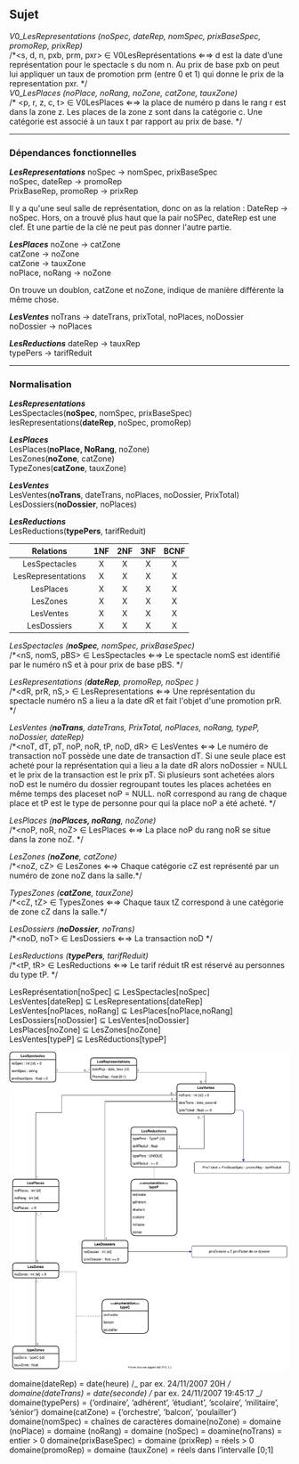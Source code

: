 ## Sujet

$V0\_LesRepresentations$ _(noSpec, dateRep, nomSpec, prixBaseSpec, promoRep, prixRep)_<br/>
/\*<s, d, n, pxb, prm, pxr> ∈ V0LesReprésentations ⇐⇒ d est la date d’une représentation pour le spectacle
s du nom n. Au prix de base pxb on peut lui appliquer un taux de promotion prm (entre 0 et 1) qui donne le prix de la representation pxr. \*/<br/>
$V0\_LesPlaces$ _(noPlace, noRang, noZone, catZone, tauxZone)_<br/>
/\* <p, r, z, c, t> ∈ V0LesPlaces ⇐⇒ la place de numéro p dans le rang r est dans la zone z. Les places de la
zone z sont dans la catégorie c. Une catégorie est associé à un taux t par rapport au prix de base. \*/

---

### Dépendances fonctionnelles

**$Les Representations$**
noSpec -> nomSpec, prixBaseSpec<br/>
noSpec, dateRep -> promoRep<br/>
PrixBaseRep, promoRep -> prixRep<br/>

Il y a qu'une seul salle de représentation, donc on as la relation : DateRep -> noSpec. Hors, on a trouvé plus haut que la pair noSPec, dateRep est une clef. Et une partie de la clé ne peut pas donner l'autre partie.

**$Les Places$**
noZone -> catZone<br/>
catZone -> noZone<br/>
catZone -> tauxZone<br/>
noPlace, noRang -> noZone

On trouve un doublon, catZone et noZone, indique de manière différente la même chose.

**$Les Ventes$**
noTrans -> dateTrans, prixTotal, noPlaces, noDossier<br/>
noDossier -> noPlaces

**$Les Reductions$**
dateRep -> tauxRep<br/>
typePers -> tarifReduit

---

### Normalisation

**$Les Representations$**<br/>
LesSpectacles(**noSpec**, nomSpec, prixBaseSpec)<br/>
lesRepresentations(**dateRep**, noSpec, promoRep)

**$Les Places$**<br/>
LesPlaces(**noPlace, NoRang**, noZone)<br/>
LesZones(**noZone**, catZone)<br/>
TypeZones(**catZone**, tauxZone)

**$Les Ventes$**<br/>
LesVentes(**noTrans**, dateTrans, noPlaces, noDossier, PrixTotal)<br/>
LesDossiers(**noDossier**, noPlaces)

**$Les Reductions$**<br/>
LesReductions(**typePers**, tarifReduit)<br/>

|     Relations      | 1NF | 2NF | 3NF | BCNF |
| :----------------: | :-: | :-: | :-: | :--: |
|   LesSpectacles    |  X  |  X  |  X  |  X   |
| LesRepresentations |  X  |  X  |  X  |  X   |
|     LesPlaces      |  X  |  X  |  X  |  X   |
|      LesZones      |  X  |  X  |  X  |  X   |
|     LesVentes      |  X  |  X  |  X  |  X   |
|    LesDossiers     |  X  |  X  |  X  |  X   |

$LesSpectacles$ _(**noSpec**, nomSpec, prixBaseSpec)_<br/>
/\*<nS, nomS, pBS> ∈ LesSpectacles ⇐⇒ Le spectacle nomS est identifié par le numéro nS et à pour prix de base pBS. \*/<br/>

$LesRepresentations$ _(**dateRep**, promoRep, noSpec )_<br/>
/\*<dR, prR, nS,> ∈ LesRepresentations ⇐⇒ Une représentation du spectacle numéro nS a lieu a la date dR et fait l'objet d'une promotion prR. \*/<br/>

$LesVentes$ _(**noTrans**, dateTrans, PrixTotal, noPlaces, noRang, typeP, noDossier, dateRep)_<br/>
/\*<noT, dT, pT, noP, noR, tP, noD,  dR> ∈ LesVentes ⇐⇒ Le numéro de transaction noT possède une date de transaction dT. Si une seule place est acheté pour la représentation qui a lieu a la date dR alors noDossier = NULL et le prix de la transaction est le prix pT. Si plusieurs sont achetées alors noD est le numéro du dossier regroupant toutes les places achetées en même temps des placeset noP = NULL. noR correspond au rang de chaque place et tP est le type de personne pour qui la place noP a été acheté.  \*/<br/>



$LesPlaces$ _(**noPlaces, noRang**, noZone)_<br/>
/\*<noP, noR, noZ> ∈ LesPlaces ⇐⇒ La place noP du rang noR se situe dans la zone noZ. \*/<br/>

$LesZones$ _(**noZone**, catZone)_<br/>
/\*<noZ, cZ> ∈ LesZones ⇐⇒ Chaque catégorie cZ est représenté par un numéro de zone noZ dans la salle.\*/<br/>

$TypesZones$ _(**catZone**, tauxZone)_ <br/>
/\*<cZ, tZ> ∈ TypesZones ⇐⇒ Chaque taux tZ correspond à une catégorie de zone cZ dans la salle.\*/<br/>



$LesDossiers$ _(**noDossier**, noTrans)_<br/>
/\*<noD, noT> ∈ LesDossiers ⇐⇒ La transaction noD \*/<br/>

$LesReductions$ _(**typePers**, tarifReduit)_<br/>
/\*<tP, tR> ∈ LesReductions ⇐⇒ Le tarif réduit tR est réservé au personnes du type tP. \*/<br/>


LesReprésentation[noSpec] ⊆ LesSpectacles[noSpec]<br/>
LesVentes[dateRep] ⊆ LesRepresentations[dateRep]<br/>
LesVentes[noPlaces, noRang] ⊆ LesPlaces[noPlace,noRang]<br/>
LesDossiers[noDossier] ⊆ LesVentes[noDossier]<br/>
LesPlaces[noZone] ⊆ LesZones[noZone]<br/>
LesVentes[typeP] ⊆ LesRéductions[typeP]<br/>


![modèle UML](Theatre_UML.drawio.svg)

domaine(dateRep) = date(heure) /_ par ex. 24/11/2007 20H _/
domaine(dateTrans) = date(seconde) /_ par ex. 24/11/2007 19:45:17 _/
domaine(typePers) = {’ordinaire’, ’adhérent’, ’étudiant’, ’scolaire’, ’militaire’, ’sénior’}
domaine(catZone) = {’orchestre’, ’balcon’, ’poulailler’}
domaine(nomSpec) = chaînes de caractères
domaine(noZone) = domaine (noPlace) = domaine (noRang) = domaine (noSpec) = doamine(noTrans) = entier > 0
domaine(prixBaseSpec) = domaine (prixRep) = réels > 0
domaine(promoRep) = domaine (tauxZone) = réels dans l’intervalle [0;1]
